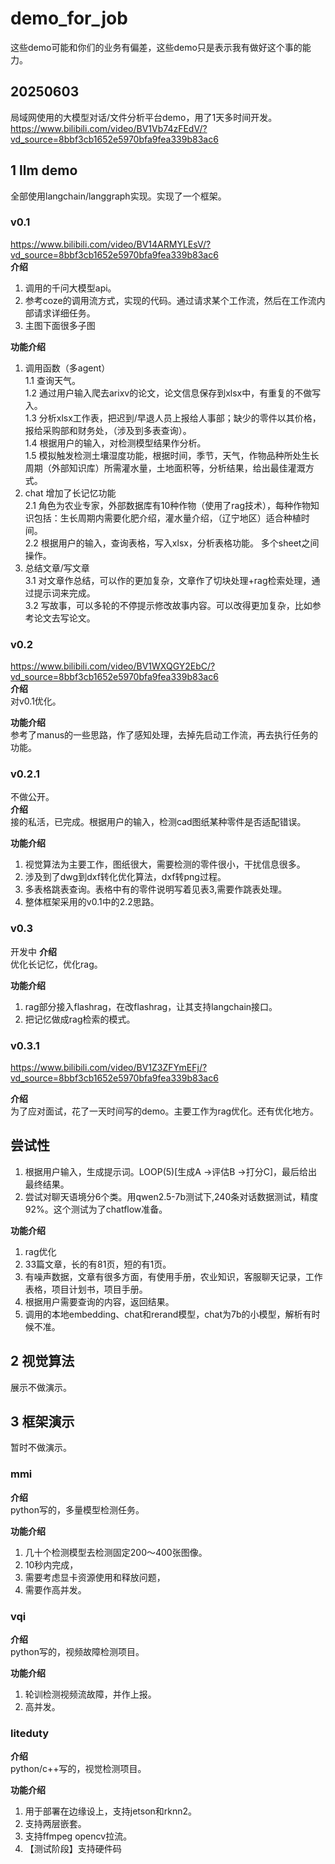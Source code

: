 # demo_for_job  
这些demo可能和你们的业务有偏差，这些demo只是表示我有做好这个事的能力。
## 20250603
局域网使用的大模型对话/文件分析平台demo，用了1天多时间开发。
https://www.bilibili.com/video/BV1Vb74zFEdV/?vd_source=8bbf3cb1652e5970bfa9fea339b83ac6




## 1 llm demo
全部使用langchain/langgraph实现。实现了一个框架。
### v0.1  
https://www.bilibili.com/video/BV14ARMYLEsV/?vd_source=8bbf3cb1652e5970bfa9fea339b83ac6   
**介绍**  
1. 调用的千问大模型api。   
2. 参考coze的调用流方式，实现的代码。通过请求某个工作流，然后在工作流内部请求详细任务。
3. 主图下面很多子图

**功能介绍**  
1. 调用函数（多agent）  
  1.1 查询天气。  
  1.2 通过用户输入爬去arixv的论文，论文信息保存到xlsx中，有重复的不做写入。  
  1.3 分析xlsx工作表，把迟到/早退人员上报给人事部；缺少的零件以其价格，报给采购部和财务处，（涉及到多表查询）。  
  1.4 根据用户的输入，对检测模型结果作分析。  
  1.5 模拟触发检测土壤湿度功能，根据时间，季节，天气，作物品种所处生长周期（外部知识库）所需灌水量，土地面积等，分析结果，给出最佳灌溉方式。
2. chat  增加了长记忆功能  
  2.1 角色为农业专家，外部数据库有10种作物（使用了rag技术），每种作物知识包括：生长周期内需要化肥介绍，灌水量介绍，（辽宁地区）适合种植时间。   
  2.2 根据用户的输入，查询表格，写入xlsx，分析表格功能。  多个sheet之间操作。  
3. 总结文章/写文章   
   3.1 对文章作总结，可以作的更加复杂，文章作了切块处理+rag检索处理，通过提示词来完成。  
   3.2 写故事，可以多轮的不停提示修改故事内容。可以改得更加复杂，比如参考论文去写论文。  
   
### v0.2
https://www.bilibili.com/video/BV1WXQGY2EbC/?vd_source=8bbf3cb1652e5970bfa9fea339b83ac6  
**介绍**   
对v0.1优化。  

**功能介绍**    
参考了manus的一些思路，作了感知处理，去掉先启动工作流，再去执行任务的功能。 
### v0.2.1
不做公开。  
**介绍**   
接的私活，已完成。根据用户的输入，检测cad图纸某种零件是否适配错误。 

**功能介绍**    
1. 视觉算法为主要工作，图纸很大，需要检测的零件很小，干扰信息很多。
2. 涉及到了dwg到dxf转化优化算法，dxf转png过程。
3. 多表格跳表查询。表格中有的零件说明写着见表3,需要作跳表处理。
4. 整体框架采用的v0.1中的2.2思路。

### v0.3
开发中
**介绍**   
优化长记忆，优化rag。

**功能介绍**    
1. rag部分接入flashrag，在改flashrag，让其支持langchain接口。
2. 把记忆做成rag检索的模式。

### v0.3.1
https://www.bilibili.com/video/BV1Z3ZFYmEFj/?vd_source=8bbf3cb1652e5970bfa9fea339b83ac6

**介绍**   
为了应对面试，花了一天时间写的demo。主要工作为rag优化。还有优化地方。
## 尝试性  
1. 根据用户输入，生成提示词。LOOP(5)[生成A ->评估B ->打分C]，最后给出最终结果。  
2. 尝试对聊天语境分6个类。用qwen2.5-7b测试下,240条对话数据测试，精度92%。这个测试为了chatflow准备。  

**功能介绍**    
1. rag优化
2. 33篇文章，长的有81页，短的有1页。
3. 有噪声数据，文章有很多方面，有使用手册，农业知识，客服聊天记录，工作表格，项目计划书，项目手册。
4. 根据用户需要查询的内容，返回结果。
5. 调用的本地embedding、chat和rerand模型，chat为7b的小模型，解析有时候不准。
## 2 视觉算法
展示不做演示。
## 3 框架演示
暂时不做演示。
### mmi
**介绍**  
python写的，多量模型检测任务。

**功能介绍** 
1. 几十个检测模型去检测固定200～400张图像。
2. 10秒内完成，
3. 需要考虑显卡资源使用和释放问题，
4. 需要作高并发。
### vqi
**介绍**  
python写的，视频故障检测项目。 

**功能介绍** 
1. 轮训检测视频流故障，并作上报。
2. 高并发。

### liteduty
**介绍**  
python/c++写的，视觉检测项目。

**功能介绍**  
1. 用于部署在边缘设上，支持jetson和rknn2。
2. 支持两层嵌套。
3. 支持ffmpeg opencv拉流。
4. 【测试阶段】支持硬件码



